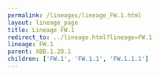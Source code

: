 ```yaml
---
permalink: /lineages/lineage_FW.1.html
layout: lineage_page
title: Lineage FW.1
redirect_to: ../lineage.html?lineage=FW.1
lineage: FW.1
parent: XBB.1.28.1
children: ['FW.1', 'FW.1.1', 'FW.1.1.1']
---
```


